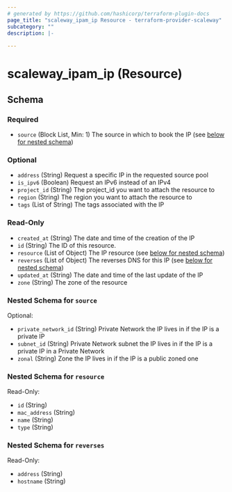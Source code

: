 ```yaml
---
# generated by https://github.com/hashicorp/terraform-plugin-docs
page_title: "scaleway_ipam_ip Resource - terraform-provider-scaleway"
subcategory: ""
description: |-
  
---
```


# scaleway_ipam_ip (Resource)





<!-- schema generated by tfplugindocs -->
## Schema

### Required

- `source` (Block List, Min: 1) The source in which to book the IP (see [below for nested schema](#nestedblock--source))

### Optional

- `address` (String) Request a specific IP in the requested source pool
- `is_ipv6` (Boolean) Request an IPv6 instead of an IPv4
- `project_id` (String) The project_id you want to attach the resource to
- `region` (String) The region you want to attach the resource to
- `tags` (List of String) The tags associated with the IP

### Read-Only

- `created_at` (String) The date and time of the creation of the IP
- `id` (String) The ID of this resource.
- `resource` (List of Object) The IP resource (see [below for nested schema](#nestedatt--resource))
- `reverses` (List of Object) The reverses DNS for this IP (see [below for nested schema](#nestedatt--reverses))
- `updated_at` (String) The date and time of the last update of the IP
- `zone` (String) The zone of the resource

<a id="nestedblock--source"></a>
### Nested Schema for `source`

Optional:

- `private_network_id` (String) Private Network the IP lives in if the IP is a private IP
- `subnet_id` (String) Private Network subnet the IP lives in if the IP is a private IP in a Private Network
- `zonal` (String) Zone the IP lives in if the IP is a public zoned one


<a id="nestedatt--resource"></a>
### Nested Schema for `resource`

Read-Only:

- `id` (String)
- `mac_address` (String)
- `name` (String)
- `type` (String)


<a id="nestedatt--reverses"></a>
### Nested Schema for `reverses`

Read-Only:

- `address` (String)
- `hostname` (String)
